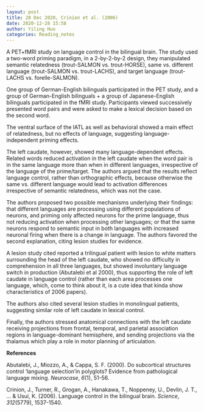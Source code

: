 ```yaml
---
layout: post
title: 28 Dec 2020, Crinion et al. (2006)
date: 2020-12-28 15:58
author: Yiling Huo
categories: Reading_notes
---
```

<!-- wp:paragraph -->
<p>A PET+fMRI study on language control in the bilingual brain. The study used a two-word priming paradigm, in a 2-by-2-by-2 design, they manipulated semantic relatedness (trout-SALMON vs. trout-HORSE), same vs. different language (trout-SALMON vs. trout-LACHS), and target language (trout-LACHS vs. forelle-SALMON).</p>
<!-- /wp:paragraph -->

<!-- wp:paragraph -->
<p>One group of German-English bilinguals participated in the PET study, and a group of German-English bilinguals + a group of Japanese-English bilinguals participated in the fMRI study. Participants viewed successively presented word pairs and were asked to make a lexical decision based on the second word. </p>
<!-- /wp:paragraph -->

<!-- wp:paragraph -->
<p>The ventral surface of the lATL as well as behavioral showed a main effect of relatedness, but no effects of language, suggesting language-independent priming effects.</p>
<!-- /wp:paragraph -->

<!-- wp:paragraph -->
<p>The left caudate, however, showed many language-dependent effects. Related words reduced activation in the left caudate when the word pair is in the same language more than when in different languages, irrespective of the language of the prime/target. The authors argued that the results reflect language control, rather than orthographic effects, because otherwise the same vs. different language would lead to activation differences irrespective of semantic relatedness, which was not the case.</p>
<!-- /wp:paragraph -->

<!-- wp:paragraph -->
<p>The authors proposed two possible mechanisms underlying their findings: that different languages are processing using different populations of neurons, and priming only affected neurons for the prime language, thus not reducing activation when processing other languages; or that the same neurons respond to semantic input in both languages with increased neuronal firing when there is a change in language. The authors favored the second explanation, citing lesion studies for evidence.</p>
<!-- /wp:paragraph -->

<!-- wp:paragraph -->
<p>A lesion study cited reported a trilingual patient with lesion to white matters surrounding the head of the left caudate, who showed no difficulty in comprehension in all three languages, but showed involuntary language switch in production (Abutalebi et al 2000), thus supporting the role of left caudate in language control (rather than each area processes one language, which, come to think about it, is a cute idea that kinda show characteristics of 2006 papers).</p>
<!-- /wp:paragraph -->

<!-- wp:paragraph -->
<p>The authors also cited several lesion studies in monolingual patients, suggesting similar role of left caudate in lexical control.</p>
<!-- /wp:paragraph -->

<!-- wp:paragraph -->
<p>Finally, the authors stressed anatomical connections with the left caudate receiving projections from frontal, temporal, and parietal association regions in language-dominant hemisphere, and sending projections via the thalamus which play a role in motor planning of articulation.</p>
<!-- /wp:paragraph -->

<!-- wp:paragraph -->
<p><strong>References </strong></p>
<!-- /wp:paragraph -->

<!-- wp:paragraph -->
<p>Abutalebi, J., Miozzo, A., &amp; Cappa, S. F. (2000). Do subcortical structures control ‘language selection’in polyglots? Evidence from pathological language mixing. <em>Neurocase</em>, <em>6</em>(1), 51-56.</p>
<!-- /wp:paragraph -->

<!-- wp:paragraph -->
<p>Crinion, J., Turner, R., Grogan, A., Hanakawa, T., Noppeney, U., Devlin, J. T., ... &amp; Usui, K. (2006). Language control in the bilingual brain. <em>Science</em>, <em>312</em>(5779), 1537-1540.</p>
<!-- /wp:paragraph -->
